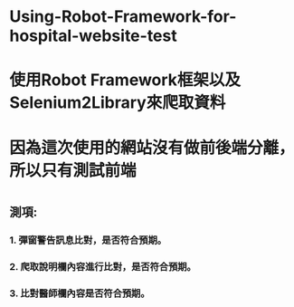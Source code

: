 # Using-Robot-Framework-for-hospital-website-test
# 使用Robot Framework框架以及Selenium2Library來爬取資料
#
# 因為這次使用的網站沒有做前後端分離，所以只有測試前端
#
#
## 測項:
### 1. 彈窗警告訊息比對，是否符合預期。
### 2. 爬取說明欄內容進行比對，是否符合預期。
### 3. 比對醫師欄內容是否符合預期。

